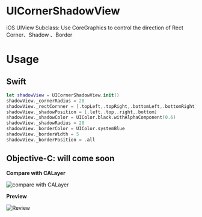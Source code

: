 # UICornerShadowView
iOS UIView Subclass: Use CoreGraphics to control the direction of Rect Corner、Shadow 、Border
# Usage
## Swift
```swift
let shadowView = UICornerShadowView.init()
shadowView._cornerRadius = 20
shadowView._rectCornner = [.topLeft,.topRight,.bottomLeft,.bottomRight]
shadowView._shadowPosition = [.left,.top,.right,.bottom]
shadowView._shadowColor = UIColor.black.withAlphaComponent(0.6)
shadowView._shadowRadius = 20
shadowView._borderColor = UIColor.systemBlue
shadowView._borderWidth = 5
shadowView._borderPosition = .all

```

## Objective-C: will come soon

**Compare with CALayer**

![compare with CALayer](https://user-gold-cdn.xitu.io/2020/2/12/1703a1d3defd6b75?imageslim)

**Preview**

![Review](https://user-gold-cdn.xitu.io/2020/2/13/1703a26ff78b7732?imageslim)

~~~

~~~

